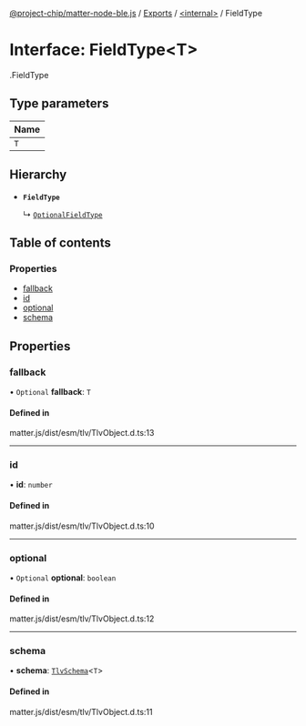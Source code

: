 [@project-chip/matter-node-ble.js](../README.md) / [Exports](../modules.md) / [<internal\>](../modules/internal_.md) / FieldType

# Interface: FieldType<T\>

[<internal>](../modules/internal_.md).FieldType

## Type parameters

| Name |
| :------ |
| `T` |

## Hierarchy

- **`FieldType`**

  ↳ [`OptionalFieldType`](internal_.OptionalFieldType.md)

## Table of contents

### Properties

- [fallback](internal_.FieldType.md#fallback)
- [id](internal_.FieldType.md#id)
- [optional](internal_.FieldType.md#optional)
- [schema](internal_.FieldType.md#schema)

## Properties

### fallback

• `Optional` **fallback**: `T`

#### Defined in

matter.js/dist/esm/tlv/TlvObject.d.ts:13

___

### id

• **id**: `number`

#### Defined in

matter.js/dist/esm/tlv/TlvObject.d.ts:10

___

### optional

• `Optional` **optional**: `boolean`

#### Defined in

matter.js/dist/esm/tlv/TlvObject.d.ts:12

___

### schema

• **schema**: [`TlvSchema`](../classes/internal_.TlvSchema.md)<`T`\>

#### Defined in

matter.js/dist/esm/tlv/TlvObject.d.ts:11

